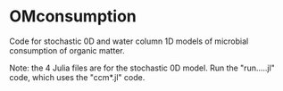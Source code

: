 # OMconsumption
Code for stochastic 0D and water column 1D models of microbial consumption of organic matter.

Note: the 4 Julia files are for the stochastic 0D model. Run the "run.....jl" code, which uses the "ccm*.jl" code.
